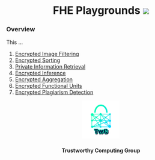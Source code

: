 <h1 align="center">FHE Playgrounds <a href="https://github.com/TrustworthyComputing/FHE-Playgrounds/blob/main/LICENSE"><img src="https://img.shields.io/badge/license-MIT-blue.svg"></a> </h1>


### Overview
This ...

1. [Encrypted Image Filtering](./image-filtering)
2. [Encrypted Sorting](./sorting)
3. [Private Information Retrieval](./pir)
4. [Encrypted Inference](./inference)
5. [Encrypted Aggregation](./aggregation)
6. [Encrypted Functional Units](./functional-units)
7. [Encrypted Plagiarism Detection](./plagiarism)


<p align="center">
    <img src="./logos/twc.png" height="20%" width="20%">
</p>
<h4 align="center">Trustworthy Computing Group</h4>
